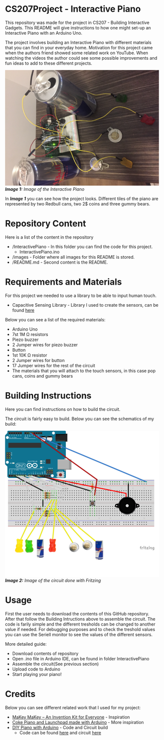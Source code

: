 # CS207Project - Interactive Piano
This repository was made for the project in CS207 - Building Interactive Gadgets. 
This README will give instructions to how one might set-up an Interactive Piano with an Arduino Uno. 

The project involves building an Interactive Piano with different materials that you can find in your everyday home. 
Motivation for this project came when the authors friend showed some related work on YouTube. When watching the videos the author could see some possible improvements and fun ideas to add to these different projects. 

![Project Picture](./images/PianoWithButton.jpg "Project Picture")
***Image 1:** Image of the Interactive Piano*

In ***Image 1*** you can see how the project looks. Different tiles of the piano are represented by two Redbull cans, two 2$ coins and three gummy bears. 

# Repository Content
Here is a list of the content in the repository
* /InteractivePiano - In this folder you can find the code for this project.
  * InteractivePiano.ino 
* /images - Folder where all images for this README is stored.
* /README.md - Second content is the README.


# Requirements and Materials
For this project we needed to use a library to be able to input human touch.
* Capacitive Sensing Library - Library I used to create the sensors, can be found [here](https://playground.arduino.cc/Main/CapacitiveSensor?from=Main.CapSense) 

Below you can see a list of the required materials:
* Arduino Uno
* 7st 1M Ω resistors
* Piezo buzzer
* 2 Jumper wires for piezo buzzer
* Button
* 1st 10K Ω resistor
* 2 Jumper wires for button
* 17 Jumper wires for the rest of the circuit
* The materials that you will attach to the touch sensors, in this case pop cans, coins and gummy bears

# Building Instructions
Here you can find instructions on how to build the circuit. 

The circuit is fairly easy to build. 
Below you can see the schematics of my build:

![Project Picture](./images/CircuitDesign.png "Project Picture")
***Image 2:** Image of the circuit done with Fritzing*

# Usage
First the user needs to download the contents of this GitHub repository. After that follow the Building Intructions above to assemble the circuit. 
The code is farily simple and the different tresholds can be changed to another value if needed. For debugging purposes and to check the treshold values you can use the Seriell monitor to see the values of the different sensors. 

More detailed guide:
* Download contents of repository
* Open .ino file in Arduino IDE, can be found in folder InteractivePiano
* Assemble the circuit(See previous section)
* Upload code to Arduino
* Start playing your piano!

# Credits
Below you can see different related work that I used for my project:
* [MaKey MaKey – An Invention Kit for Everyone](https://www.youtube.com/watch?v=rfQqh7iCcOU) - Inspiration
* [Coke Piano and Launchpad made with Arduino](https://www.youtube.com/watch?v=Ttm62RBdOuo) - More inspiration
* [DIY Piano with Arduino](https://www.youtube.com/watch?v=X4QNT5hOHLs) - Code and Circuit build 
  * Code can be found [here](https://drive.google.com/drive/folders/0B4_2jFMdHQBjQ2dzS19Sc3NJTTQ) and circuit [here](https://drive.google.com/drive/folders/0B4_2jFMdHQBjUlozYXpVQXBoazg)
